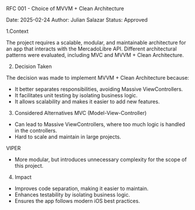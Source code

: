 
RFC 001 - Choice of MVVM + Clean Architecture

Date: 2025-02-24
Author: Julian Salazar
Status: Approved 

1.Context

The project requires a scalable, modular, and maintainable architecture for an app that interacts with the MercadoLibre API. Different architectural patterns were evaluated, including MVC and MVVM + Clean Architecture.

2. Decision Taken

The decision was made to implement MVVM + Clean Architecture because:

- It better separates responsibilities, avoiding Massive ViewControllers.
- It facilitates unit testing by isolating business logic.
- It allows scalability and makes it easier to add new features.

3. Considered Alternatives
MVC (Model-View-Controller)

- Can lead to Massive ViewControllers, where too much logic is handled in the controllers.
- Hard to scale and maintain in large projects.

VIPER
- More modular, but introduces unnecessary complexity for the scope of this project.


4. Impact

- Improves code separation, making it easier to maintain.
- Enhances testability by isolating business logic.
- Ensures the app follows modern iOS best practices.
